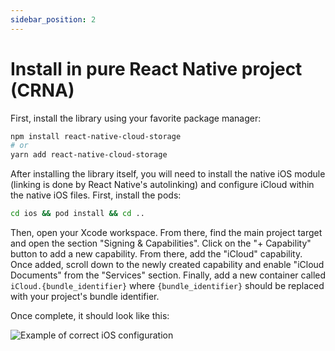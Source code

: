 ```yaml
---
sidebar_position: 2
---
```


# Install in pure React Native project (CRNA)

First, install the library using your favorite package manager:

```sh
npm install react-native-cloud-storage
# or
yarn add react-native-cloud-storage
```

After installing the library itself, you will need to install the native iOS module (linking is done by React Native's autolinking) and configure iCloud within the native iOS files. First, install the pods:

```sh
cd ios && pod install && cd ..
```

Then, open your Xcode workspace. From there, find the main project target and open the section "Signing & Capabilities". Click on the "+ Capability" button to add a new capability. From there, add the "iCloud" capability. Once added, scroll down to the newly created capability and enable "iCloud Documents" from the "Services" section. Finally, add a new container called `iCloud.{bundle_identifier}` where `{bundle_identifier}` should be replaced with your project's bundle identifier.

Once complete, it should look like this:

![Example of correct iOS configuration](/img/ios_installation.jpg)
